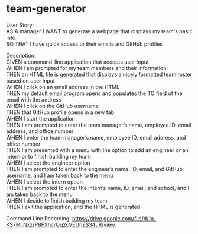 # team-generator

User Story:</br>
AS A manager
I WANT to generate a webpage that displays my team's basic info</br>
SO THAT I have quick access to their emails and GitHub profiles</br>

Description:</br>
GIVEN a command-line application that accepts user input</br>
WHEN I am prompted for my team members and their information</br>
THEN an HTML file is generated that displays a nicely formatted team roster based on user input</br>
WHEN I click on an email address in the HTML</br>
THEN my default email program opens and populates the TO field of the email with the address</br>
WHEN I click on the GitHub username</br>
THEN that GitHub profile opens in a new tab</br>
WHEN I start the application</br>
THEN I am prompted to enter the team manager’s name, employee ID, email address, and office number</br>
WHEN I enter the team manager’s name, employee ID, email address, and office number</br>
THEN I am presented with a menu with the option to add an engineer or an intern or to finish building my team</br>
WHEN I select the engineer option</br>
THEN I am prompted to enter the engineer’s name, ID, email, and GitHub username, and I am taken back to the menu</br>
WHEN I select the intern option</br>
THEN I am prompted to enter the intern’s name, ID, email, and school, and I am taken back to the menu</br>
WHEN I decide to finish building my team</br>
THEN I exit the application, and the HTML is generated</br>

Command Line Recording:
https://drive.google.com/file/d/1n-KS7M_NxzrP8FXhcrQq2cVEUhZS34uR/view
